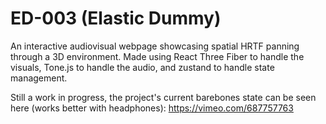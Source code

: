 # ED-003 (Elastic Dummy)

An interactive audiovisual webpage showcasing spatial HRTF panning through a 3D environment. Made using React Three Fiber to handle the visuals, Tone.js to handle the audio, and zustand to handle state management. 

Still a work in progress, the project's current barebones state can be seen here (works better with headphones): https://vimeo.com/687757763

